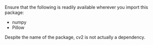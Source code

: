 Ensure that the following is readily available wherever you import this package:

- numpy
- Pillow

Despite the name of the package, cv2 is not actually a dependency.
